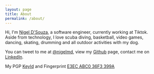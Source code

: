 ```yaml
---
layout: page
title: About
permalink: /about/
---
```


Hi, I'm [Nigel D'Souza](https://www.nigeldsouza.io), a software engineer, currently working at Tiktok.
Aside from technology, I love scuba diving, basketball, video games, dancing, skating, drumming and all outdoor activities with my dog.

You can tweet to me at [@nigelmd](https://twitter.com/nigelmd), view my [Github](https://github.com/nigelmd) page, contact me on [LinkedIn](https://linkedin.com/in/nigelmd).

My PGP [KeyId](https://pgp.mit.edu/pks/lookup?search=0x36F3399A) and Fingerprint [E3EC ABC0 36F3 399A](https://keybase.io/ndsouza)
